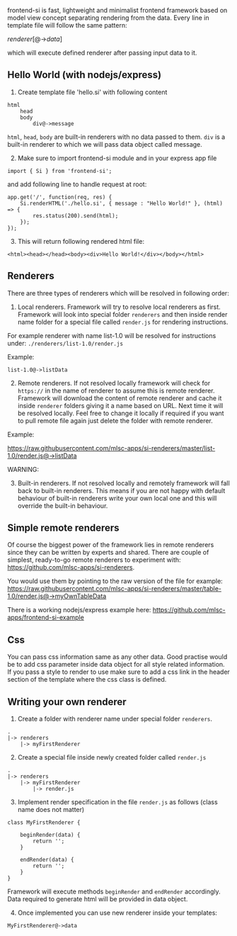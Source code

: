 
frontend-si is fast, lightweight and minimalist frontend framework based on model view concept separating rendering from the data. Every line in template file will follow the same pattern:

*renderer*\[@->*data*\]

which will execute defined renderer after passing input data to it.

## Hello World (with nodejs/express)

1. Create template file 'hello.si' with following content

```
html
    head
    body
        div@->message
```

`html`, `head`, `body` are built-in renderers with no data passed to them. `div` is a built-in renderer to which we will pass data object called message.

2. Make sure to import frontend-si module and in your express app file

`import { Si } from 'frontend-si';`

and add following line to handle request at root:

```
app.get('/', function(req, res) {
    Si.renderHTML('./hello.si', { message : "Hello World!" }, (html) => {
        res.status(200).send(html);
    });
});
```

3. This will return following rendered html file:
```
<html><head></head><body><div>Hello World!</div></body></html>
```


## Renderers

There are three types of renderers which will be resolved in following order:

1. Local renderers. Framework will try to resolve local renderers as first. Framework will look into special folder `renderers` and then inside render name folder for a special file called `render.js` for rendering instructions.

For example renderer with name list-1.0 will be resolved for instructions under:
`./renderers/list-1.0/render.js`

Example:

`list-1.0@->listData`

2. Remote renderers. If not resolved locally framework will check for `https://` in the name of renderer to assume this is remote renderer. Framework will download the content of remote renderer and cache it inside `renderer` folders giving it a name based on URL. Next time it will be resolved locally. Feel free to change it locally if required if you want to pull remote file again just delete the folder with remote renderer.

Example:

https://raw.githubusercontent.com/mlsc-apps/si-renderers/master/list-1.0/render.js@->listData

WARNING:

3. Built-in renderers. If not resolved locally and remotely framework will fall back to built-in renderers. This means if you are not happy with default behaviour of built-in renderers write your own local one and this will override the built-in behaviour.

## Simple remote renderers

Of course the biggest power of the framework lies in remote renderers since they can be written by experts and shared. There are couple of simplest, ready-to-go remote renderers to experiment with: https://github.com/mlsc-apps/si-renderers.

You would use them by pointing to the raw version of the file for example:
https://raw.githubusercontent.com/mlsc-apps/si-renderers/master/table-1.0/render.js@->myOwnTableData

There is a working nodejs/express example here: https://github.com/mlsc-apps/frontend-si-example

## Css

You can pass css information same as any other data. Good practise would be to add css parameter inside data object for all style related information. If you pass a style to render to use make sure to add a css link in the header section of the template where the css class is defined.

## Writing your own renderer

1. Create a folder with renderer name under special folder `renderers`.

```
.
|-> renderers
    |-> myFirstRenderer
```

2. Create a special file inside newly created folder called `render.js`

```
.
|-> renderers
    |-> myFirstRenderer
        |-> render.js
```

3. Implement render specification in the file `render.js` as follows (class name does not matter)

```
class MyFirstRenderer {
    
    beginRender(data) {
        return '';
    }

    endRender(data) {
        return '';
    }
}
```

Framework will execute methods `beginRender` and `endRender` accordingly. Data required to generate html will be provided in data object.

4. Once implemented you can use new renderer inside your templates:

`MyFirstRenderer@->data`


